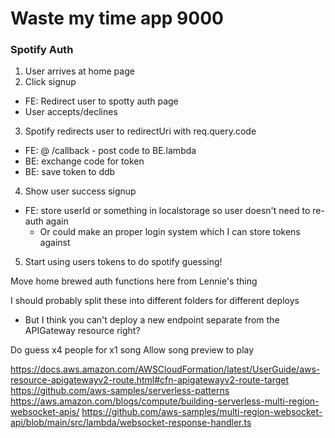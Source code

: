 # Waste my time app 9000

### Spotify Auth
1. User arrives at home page
2. Click signup
  - FE: Redirect user to spotty auth page
  - User accepts/declines
3. Spotify redirects user to redirectUri with req.query.code
  - FE: @ /callback - post code to BE.lambda
  - BE: exchange code for token
  - BE: save token to ddb
4. Show user success signup
  - FE: store userId or something in localstorage so user doesn't need to re-auth again
    - Or could make an proper login system which I can store tokens against
5. Start using users tokens to do spotify guessing!

Move home brewed auth functions here from Lennie's thing

I should probably split these into different folders for different deploys
- But I think you can't deploy a new endpoint separate from the APIGateway resource right?

Do guess x4 people for x1 song
Allow song preview to play

https://docs.aws.amazon.com/AWSCloudFormation/latest/UserGuide/aws-resource-apigatewayv2-route.html#cfn-apigatewayv2-route-target
https://github.com/aws-samples/serverless-patterns
https://aws.amazon.com/blogs/compute/building-serverless-multi-region-websocket-apis/
https://github.com/aws-samples/multi-region-websocket-api/blob/main/src/lambda/websocket-response-handler.ts